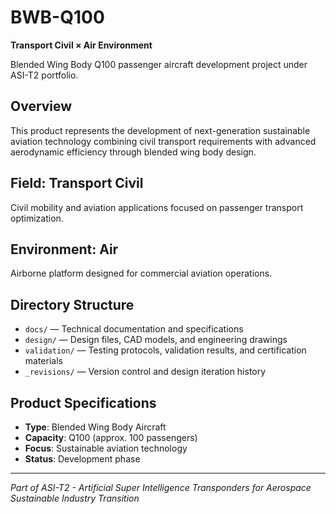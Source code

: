 # BWB-Q100
**Transport Civil × Air Environment**

Blended Wing Body Q100 passenger aircraft development project under ASI-T2 portfolio.

## Overview
This product represents the development of next-generation sustainable aviation technology combining civil transport requirements with advanced aerodynamic efficiency through blended wing body design.

## Field: Transport Civil
Civil mobility and aviation applications focused on passenger transport optimization.

## Environment: Air
Airborne platform designed for commercial aviation operations.

## Directory Structure
- `docs/` — Technical documentation and specifications
- `design/` — Design files, CAD models, and engineering drawings
- `validation/` — Testing protocols, validation results, and certification materials
- `_revisions/` — Version control and design iteration history

## Product Specifications
- **Type**: Blended Wing Body Aircraft
- **Capacity**: Q100 (approx. 100 passengers)
- **Focus**: Sustainable aviation technology
- **Status**: Development phase

---
*Part of ASI-T2 - Artificial Super Intelligence Transponders for Aerospace Sustainable Industry Transition*